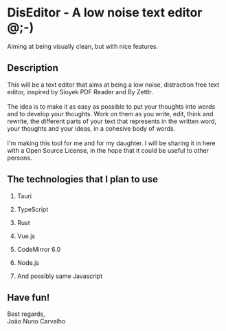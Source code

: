 # DisEditor - A low noise text editor  @;-)
Aiming at being visually clean, but with nice features.

## Description
This will be a text editor that aims at being a low noise, distraction free text editor, inspired by Sioyek PDF Reader and By Zettlr. <br>
<br>
The idea is to make it as easy as possible to put your thoughts into words and to develop your thoughts. Work on them as you write, edit, think and rewrite, the different parts of your text that represents in the written word, your thoughts and your ideas, in a cohesive body of words. <br>
<br>
I'm making this tool for me and for my daughter. I will be sharing it in here with a Open Source License, in the hope that it could be useful to other persons. <br>

## The technologies that I plan to use

1. Tauri

2. TypeScript

3. Rust

4. Vue.js

5. CodeMirror 6.0

6. Node.js

7. And possibly same Javascript

## Have fun!
Best regards, <br>
João Nuno Carvalho